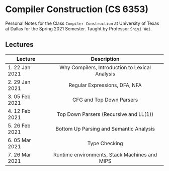 # Compiler Construction (CS 6353)

Personal Notes for the Class `Compiler Construction` at University of Texas at Dallas for the Spring 2021 Semester. Taught by Professor `Shiyi Wei`. 

## [](#lectures)Lectures 

| Lecture            |                   Description                   |
| ------------------ | :---------------------------------------------: |
| 1.     22 Jan 2021 | Why Compilers, Introduction to Lexical Analysis |
| 2.     29 Jan 2021 | Regular Expressions, DFA, NFA                   |
| 3.     05 Feb 2021 | CFG and Top Down Parsers                        |
| 4.     12 Feb 2021 | Top Down Parsers (Recursive and LL(1))          |
| 5.     26 Feb 2021 | Bottom Up Parsing and Semantic Analysis         |
| 6.     05 Mar 2021 | Type Checking                                   |
| 7.     26 Mar 2021 | Runtime environments, Stack Machines and MIPS   |

